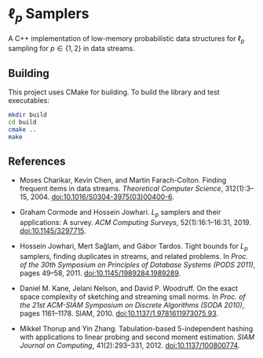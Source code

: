 # $\ell_p$ Samplers

A C++ implementation of low-memory probabilistic data structures for $\ell_p$ sampling for $p \in \lbrace 1, 2 \rbrace$ in data streams.

## Building
This project uses CMake for building. To build the library and test executables:

```bash
mkdir build
cd build
cmake ..
make
```

## References

- Moses Charikar, Kevin Chen, and Martin Farach-Colton. Finding frequent items in data streams. *Theoretical Computer Science*, 312(1):3–15, 2004. [doi:10.1016/S0304-3975(03)00400-6](https://www.doi.org/10.1016/S0304-3975(03)00400-6).

- Graham Cormode and Hossein Jowhari. $L_p$ samplers and their applications: A survey. *ACM Computing
Surveys*, 52(1):16:1–16:31, 2019. [doi:10.1145/3297715](https://www.doi.org/10.1145/3297715).

- Hossein Jowhari, Mert Sağlam, and Gábor Tardos. Tight bounds for $L_p$ samplers, finding duplicates in streams, and related problems. In *Proc. of the 30th Symposium on Principles of Database Systems (PODS 2011)*, pages 49–58, 2011. [doi:10.1145/1989284.1989289](https://www.doi.org/10.1145/1989284.1989289).

- Daniel M. Kane, Jelani Nelson, and David P. Woodruff. On the exact space complexity of sketching and
streaming small norms. In *Proc. of the 21st ACM-SIAM Symposium on Discrete Algorithms (SODA 2010)*,
pages 1161–1178. SIAM, 2010. [doi:10.1137/1.9781611973075.93](https://www.doi.org/10.1137/1.9781611973075.93).

- Mikkel Thorup and Yin Zhang. Tabulation-based 5-independent hashing with applications to linear probing and second moment estimation. *SIAM Journal on Computing*, 41(2):293–331, 2012. [doi:10.1137/100800774](https://www.doi.org/10.1137/100800774).
